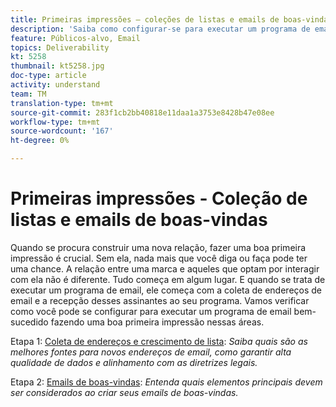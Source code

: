 ```yaml
---
title: Primeiras impressões — coleções de listas e emails de boas-vindas
description: 'Saiba como configurar-se para executar um programa de email bem-sucedido fazendo uma boa primeira impressão. '
feature: Públicos-alvo, Email
topics: Deliverability
kt: 5258
thumbnail: kt5258.jpg
doc-type: article
activity: understand
team: TM
translation-type: tm+mt
source-git-commit: 283f1cb2bb40818e11daa1a3753e8428b47e08ee
workflow-type: tm+mt
source-wordcount: '167'
ht-degree: 0%

---
```



# Primeiras impressões - Coleção de listas e emails de boas-vindas

Quando se procura construir uma nova relação, fazer uma boa primeira impressão é crucial. Sem ela, nada mais que você diga ou faça pode ter uma chance. A relação entre uma marca e aqueles que optam por interagir com ela não é diferente. Tudo começa em algum lugar. E quando se trata de executar um programa de email, ele começa com a coleta de endereços de email e a recepção desses assinantes ao seu programa. Vamos verificar como você pode se configurar para executar um programa de email bem-sucedido fazendo uma boa primeira impressão nessas áreas.

Etapa 1:  [Coleta de endereços e crescimento de lista](/help/first-impressions/address-collection-and-list-growth.md):
*Saiba quais são as melhores fontes para novos endereços de email, como garantir alta qualidade de dados e alinhamento com as diretrizes legais.*

Etapa 2:  [Emails de boas-vindas](/help/first-impressions/welcome-emails.md):
*Entenda quais elementos principais devem ser considerados ao criar seus emails de boas-vindas.*
